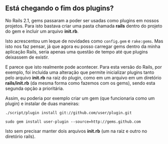 ## Está chegando o fim dos plugins?

No Rails 2.1, gems passaram a poder ser usadas como plugins em nossos projetos. Para isto bastava criar uma pasta chamada **rails** dentro do projeto do gem e incluir um arquivo **init.rb**.

Isto acrescentou um leque de novidades como `config.gem` e `rake:gems`. Mas isto nos faz pensar, já que agora eu posso carregar gems dentro da minha aplicação Rails, seria apenas uma questão de tempo até que plugins deixassem de existir.

E parece que isto realmente pode acontecer. Para esta versão do Rails, por exemplo, foi incluída uma alteração que permite inicializar plugins tanto pelo arquivo **init.rb** na raiz do plugin, como em um arquivo em um diretório **rails/init.rb** (da mesma forma como fazemos com os gems), sendo esta segunda opção a prioritária.

Assim, eu poderia por exemplo criar um gem (que funcionaria como um plugin) e instalar de duas maneiras:

	./script/plugin install git://github.com/user/plugin.git

	sudo gem install user-plugin --source=http://gems.github.com

Isto sem precisar manter dois arquivos **init.rb** (um na raiz e outro no diretório rails).
